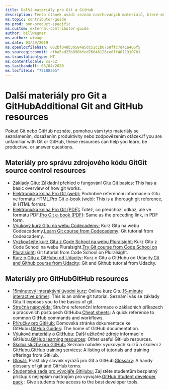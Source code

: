 ```yaml
---
title: Další materiály pro Git a GitHub
description: Tento článek uvádí seznam navrhovaných materiálů, které můžete využít, abyste se naučili správně přispívat na web docs.microsoft.com.
ms.topic: contributor-guide
ms.prod: non-product-specific
ms.custom: external-contributor-guide
author: billwagner
ms.author: wiwagn
ms.date: 03/29/2019
ms.openlocfilehash: 862bf048b30584a5dc51c1b0758ffc7d41a406f5
ms.sourcegitcommit: cfba5ad25b898bfed76046126ce8ff4871910701
ms.translationtype: HT
ms.contentlocale: cs-CZ
ms.lasthandoff: 05/04/2020
ms.locfileid: "75188365"
---
```

# <a name="additional-git-and-github-resources"></a><span data-ttu-id="0b0e4-103">Další materiály pro Git a GitHub</span><span class="sxs-lookup"><span data-stu-id="0b0e4-103">Additional Git and GitHub resources</span></span>

<span data-ttu-id="0b0e4-104">Pokud Git nebo GitHub neznáte, pomohou vám tyto materiály se seznámením, dosažením produktivity nebo zodpovězením otázek.</span><span class="sxs-lookup"><span data-stu-id="0b0e4-104">If you are unfamiliar with Git or GitHub, these resources can help you learn, be productive, or answer questions.</span></span>

## <a name="git-source-control-resources"></a><span data-ttu-id="0b0e4-105">Materiály pro správu zdrojového kódu Git</span><span class="sxs-lookup"><span data-stu-id="0b0e4-105">Git source control resources</span></span>

- <span data-ttu-id="0b0e4-106">[Základy Gitu:](https://go.microsoft.com/fwlink/?linkid=853939) Základní přehled o fungování Gitu.</span><span class="sxs-lookup"><span data-stu-id="0b0e4-106">[Git basics](https://go.microsoft.com/fwlink/?linkid=853939): This has a basic overview of how git works.</span></span>
- <span data-ttu-id="0b0e4-107">[Elektronická kniha Pro Git (web):](https://go.microsoft.com/fwlink/?linkid=853940) Podrobné referenční informace o Gitu ve formátu HTML.</span><span class="sxs-lookup"><span data-stu-id="0b0e4-107">[Pro Git e-book (web)](https://go.microsoft.com/fwlink/?linkid=853940): This is a thorough git reference, in HTML format.</span></span>
- <span data-ttu-id="0b0e4-108">[Elektronická kniha Pro Git (PDF):](https://progit2.s3.amazonaws.com/en/2016-03-22-f3531/progit-en.1084.pdf) Totéž, co předchozí odkaz, ale ve formátu PDF.</span><span class="sxs-lookup"><span data-stu-id="0b0e4-108">[Pro Git e-book (PDF)](https://progit2.s3.amazonaws.com/en/2016-03-22-f3531/progit-en.1084.pdf): Same as the preceding link, in PDF form.</span></span>
- <span data-ttu-id="0b0e4-109">[Výukový kurz Gitu na webu Codecademy:](https://www.codecademy.com/learn/learn-git) Kurz Gitu na webu Codeacademy.</span><span class="sxs-lookup"><span data-stu-id="0b0e4-109">[Learn Git course from Codecademy](https://www.codecademy.com/learn/learn-git): Git tutorial from Codeacademy.</span></span>
- <span data-ttu-id="0b0e4-110">[Vyzkoušejte kurz Gitu z Code School na webu Pluralsight:](https://www.pluralsight.com/courses/code-school-git-real) Kurz Gitu z Code School na webu Pluralsight.</span><span class="sxs-lookup"><span data-stu-id="0b0e4-110">[Try Git course from Code School on Pluralsight](https://www.pluralsight.com/courses/code-school-git-real): Git tutorial from Code School on Pluralsight.</span></span>
- <span data-ttu-id="0b0e4-111">[Kurz o Gitu a GitHubu od Udacity:](https://www.udacity.com/course/how-to-use-git-and-github--ud775) Kurz o Gitu a GitHubu od Udacity.</span><span class="sxs-lookup"><span data-stu-id="0b0e4-111">[Git and Github course from Udacity](https://www.udacity.com/course/how-to-use-git-and-github--ud775): Git and Github tutorial from Udacity.</span></span>

## <a name="github-resources"></a><span data-ttu-id="0b0e4-112">Materiály pro GitHub</span><span class="sxs-lookup"><span data-stu-id="0b0e4-112">GitHub resources</span></span>

- <span data-ttu-id="0b0e4-113">[15minutový interaktivní úvodní kurz:](https://try.github.io/) Online kurz Gitu.</span><span class="sxs-lookup"><span data-stu-id="0b0e4-113">[15-minute interactive primer](https://try.github.io/): This is an online git tutorial.</span></span> <span data-ttu-id="0b0e4-114">Seznámí vás se základy Gitu.</span><span class="sxs-lookup"><span data-stu-id="0b0e4-114">It exposes you to the basics of git.</span></span>
- <span data-ttu-id="0b0e4-115">[Stručná nápověda:](https://go.microsoft.com/fwlink/?linkid=853941) Stručné referenční informace o základních příkazech a pracovních postupech GitHubu.</span><span class="sxs-lookup"><span data-stu-id="0b0e4-115">[Cheat sheets](https://go.microsoft.com/fwlink/?linkid=853941): A quick reference to common GitHub commands and workflows.</span></span>
- <span data-ttu-id="0b0e4-116">[Příručky pro GitHub:](https://guides.github.com/) Domovská stránka dokumentace ke GitHubu.</span><span class="sxs-lookup"><span data-stu-id="0b0e4-116">[GitHub Guides](https://guides.github.com/): The home of GitHub documentation.</span></span>
- <span data-ttu-id="0b0e4-117">[Výukové materiály o GitHubu:](https://help.github.com/articles/git-and-github-learning-resources/) Další užitečné zdroje informací o GitHubu.</span><span class="sxs-lookup"><span data-stu-id="0b0e4-117">[GitHub learning resources](https://help.github.com/articles/git-and-github-learning-resources/): Other useful GitHub resources.</span></span>
- <span data-ttu-id="0b0e4-118">[Školicí služby pro GitHub:](https://services.github.com/training/) Seznam nabídek výukových kurzů a školení z GitHubu.</span><span class="sxs-lookup"><span data-stu-id="0b0e4-118">[GitHub training services](https://services.github.com/training/): A listing of tutorials and training offerings from GitHub.</span></span>
- <span data-ttu-id="0b0e4-119">[Glosář:](https://help.github.com/articles/github-glossary) Praktický slovník výrazů pro Git a GitHub.</span><span class="sxs-lookup"><span data-stu-id="0b0e4-119">[Glossary](https://help.github.com/articles/github-glossary): A handy glossary of git and GitHub terms.</span></span>
- <span data-ttu-id="0b0e4-120">[Studentská sada pro vývojáře GitHubu:](https://education.github.com/pack) Zajistěte studentům bezplatný přístup k nejlepším nástrojům pro vývojáře.</span><span class="sxs-lookup"><span data-stu-id="0b0e4-120">[GitHub Student developer pack](https://education.github.com/pack) : Give students free access to the best developer tools.</span></span>
